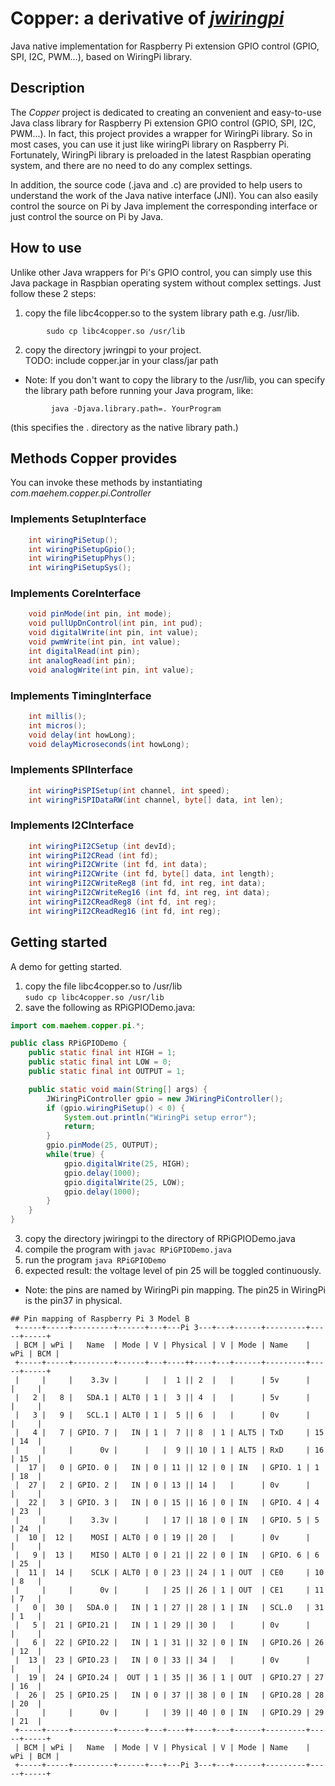 # Copper: a derivative of [*jwiringpi*](https://github.com/soonuse/jwiringpi)
Java native implementation for Raspberry Pi extension GPIO control (GPIO, SPI, I2C, PWM...), based on WiringPi library.

## Description
The *Copper* project is dedicated to creating an convenient and easy-to-use Java class library for Raspberry Pi extension GPIO control (GPIO, SPI, I2C, PWM...). In fact, this project provides a wrapper for WiringPi library. So in most cases, you can use it just like wiringPi library on Raspberry Pi. Fortunately, WiringPi library is preloaded in the latest Raspbian operating system, and there are no need to do any complex settings.

In addition, the source code (.java and .c) are provided to help users to understand the work of the Java native interface (JNI). You can also easily control the source on Pi by Java implement the corresponding interface or just control the source on Pi by Java.

## How to use
Unlike other Java wrappers for Pi's GPIO control, you can simply use this Java package in Raspbian operating system without complex settings. Just follow these 2 steps:

1.  copy the file libc4copper.so to the system library path e.g. /usr/lib.
```
        sudo cp libc4copper.so /usr/lib
```
2.  copy the directory jwringpi to your project.<br>
     TODO: include copper.jar in your class/jar path

*   Note: If you don't want to copy the library to the /usr/lib, you can specify the library path before running your Java program, like:
```
         java -Djava.library.path=. YourProgram
```
(this specifies the . directory as the native library path.)

## Methods Copper provides
You can invoke these methods by instantiating *com.maehem.copper.pi.Controller*

### Implements SetupInterface
```java
    int wiringPiSetup();
    int wiringPiSetupGpio();
    int wiringPiSetupPhys();
    int wiringPiSetupSys();
```

### Implements CoreInterface
```java
    void pinMode(int pin, int mode);
    void pullUpDnControl(int pin, int pud);
    void digitalWrite(int pin, int value);
    void pwmWrite(int pin, int value);
    int digitalRead(int pin);
    int analogRead(int pin);
    void analogWrite(int pin, int value);
```

### Implements TimingInterface
```java
    int millis();
    int micros();
    void delay(int howLong);
    void delayMicroseconds(int howLong);
```

### Implements SPIInterface
```java
    int wiringPiSPISetup(int channel, int speed);
    int wiringPiSPIDataRW(int channel, byte[] data, int len);
```

### Implements I2CInterface
```java
    int wiringPiI2CSetup (int devId);
    int wiringPiI2CRead (int fd);
    int wiringPiI2CWrite (int fd, int data);
    int wiringPiI2CWrite (int fd, byte[] data, int length);
    int wiringPiI2CWriteReg8 (int fd, int reg, int data);
    int wiringPiI2CWriteReg16 (int fd, int reg, int data);
    int wiringPiI2CReadReg8 (int fd, int reg);
    int wiringPiI2CReadReg16 (int fd, int reg);
```

## Getting started
A demo for getting started.
1.  copy the file libc4copper.so to /usr/lib <br />
```sudo cp libc4copper.so /usr/lib```
2.  save the following as RPiGPIODemo.java:

```java
import com.maehem.copper.pi.*;

public class RPiGPIODemo {
    public static final int HIGH = 1;
    public static final int LOW = 0;
    public static final int OUTPUT = 1;

    public static void main(String[] args) {
        JWiringPiController gpio = new JWiringPiController();
        if (gpio.wiringPiSetup() < 0) {
            System.out.println("WiringPi setup error");
            return;
        }
        gpio.pinMode(25, OUTPUT);
        while(true) {
            gpio.digitalWrite(25, HIGH);
            gpio.delay(1000);
            gpio.digitalWrite(25, LOW);
            gpio.delay(1000);
        }
    }
}
```

3.  copy the directory jwiringpi to the directory of RPiGPIODemo.java
4.  compile the program with
        `javac RPiGPIODemo.java`
5.  run the program
        `java RPiGPIODemo`
6.  expected result: the voltage level of pin 25 will be toggled continuously.
*   Note: the pins are named by WiringPi pin mapping. The pin25 in WiringPi is the pin37 in physical.

```
## Pin mapping of Raspberry Pi 3 Model B
 +-----+-----+---------+------+---+---Pi 3---+---+------+---------+-----+-----+
 | BCM | wPi |   Name  | Mode | V | Physical | V | Mode | Name    | wPi | BCM |
 +-----+-----+---------+------+---+----++----+---+------+---------+-----+-----+
 |     |     |    3.3v |      |   |  1 || 2  |   |      | 5v      |     |     |
 |   2 |   8 |   SDA.1 | ALT0 | 1 |  3 || 4  |   |      | 5v      |     |     |
 |   3 |   9 |   SCL.1 | ALT0 | 1 |  5 || 6  |   |      | 0v      |     |     |
 |   4 |   7 | GPIO. 7 |   IN | 1 |  7 || 8  | 1 | ALT5 | TxD     | 15  | 14  |
 |     |     |      0v |      |   |  9 || 10 | 1 | ALT5 | RxD     | 16  | 15  |
 |  17 |   0 | GPIO. 0 |   IN | 0 | 11 || 12 | 0 | IN   | GPIO. 1 | 1   | 18  |
 |  27 |   2 | GPIO. 2 |   IN | 0 | 13 || 14 |   |      | 0v      |     |     |
 |  22 |   3 | GPIO. 3 |   IN | 0 | 15 || 16 | 0 | IN   | GPIO. 4 | 4   | 23  |
 |     |     |    3.3v |      |   | 17 || 18 | 0 | IN   | GPIO. 5 | 5   | 24  |
 |  10 |  12 |    MOSI | ALT0 | 0 | 19 || 20 |   |      | 0v      |     |     |
 |   9 |  13 |    MISO | ALT0 | 0 | 21 || 22 | 0 | IN   | GPIO. 6 | 6   | 25  |
 |  11 |  14 |    SCLK | ALT0 | 0 | 23 || 24 | 1 | OUT  | CE0     | 10  | 8   |
 |     |     |      0v |      |   | 25 || 26 | 1 | OUT  | CE1     | 11  | 7   |
 |   0 |  30 |   SDA.0 |   IN | 1 | 27 || 28 | 1 | IN   | SCL.0   | 31  | 1   |
 |   5 |  21 | GPIO.21 |   IN | 1 | 29 || 30 |   |      | 0v      |     |     |
 |   6 |  22 | GPIO.22 |   IN | 1 | 31 || 32 | 0 | IN   | GPIO.26 | 26  | 12  |
 |  13 |  23 | GPIO.23 |   IN | 0 | 33 || 34 |   |      | 0v      |     |     |
 |  19 |  24 | GPIO.24 |  OUT | 1 | 35 || 36 | 1 | OUT  | GPIO.27 | 27  | 16  |
 |  26 |  25 | GPIO.25 |   IN | 0 | 37 || 38 | 0 | IN   | GPIO.28 | 28  | 20  |
 |     |     |      0v |      |   | 39 || 40 | 0 | IN   | GPIO.29 | 29  | 21  |
 +-----+-----+---------+------+---+----++----+---+------+---------+-----+-----+
 | BCM | wPi |   Name  | Mode | V | Physical | V | Mode | Name    | wPi | BCM |
 +-----+-----+---------+------+---+---Pi 3---+---+------+---------+-----+-----+
```
